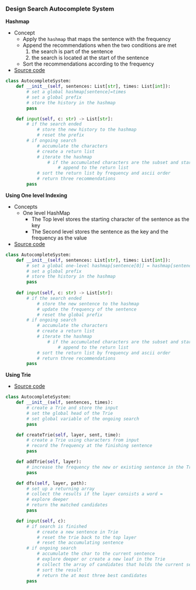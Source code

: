 ### Design Search Autocomplete System
**Hashmap**
- Concept
    - Apply the `hashmap` that maps the sentence with the frequency 
    - Append the recommendations when the two conditions are met 
        1. the search is part of the sentence 
        1. the search is located at the start of the sentence
    - Sort the recommendations according to the frequency 
- [Source code](source/Hashmap.py)
```python
class AutocompleteSystem:
    def __init__(self, sentences: List[str], times: List[int]):
        # set a global hashmap[sentence]=times
        # set a global prefix
        # store the history in the hashmap
        pass

    def input(self, c: str) -> List[str]:
        # if the search ended
            # store the new history to the hashmap
            # reset the prefix
        # if ongoing search
            # accumulate the characters
            # create a return list
            # iterate the hashmap
                # if the accumulated characters are the subset and starts at the beginning of the keys
                    # append to the return list
            # sort the return list by frequency and ascii order
            # return three recommendations
        pass 
```

**Using One level Indexing**
- Concepts
    - One level HashMap
        - The Top level stores the starting character of the sentence as the key
        - The Second level stores the sentence as the key and the frequency as the value
- [Source code](source/OneLevel.py)
```python
class AutocompleteSystem:
    def __init__(self, sentences: List[str], times: List[int]):
        # set a global one-level hashmap[sentence[0]] = hashmap[sentence[:]] = int
        # set a global prefix
        # store the history in the hashmap
        pass
            
    def input(self, c: str) -> List[str]:
        # if the search ended
            # store the new sentence to the hashmap 
            # update the frequency of the sentence 
            # reset the global prefix 
        # if ongoing search
            # accumulate the characters
            # create a return list
            # iterate the hashmap
                # if the accumulated characters are the subset and starts at the beginning of the keys
                    # append to the return list
            # sort the return list by frequency and ascii order
            # return three recommendations
        pass
```

**Using Trie**
- [Source code](source/Trie.py)
```python
class AutocompleteSystem:
    def __init__(self, sentences, times):
        # create a Trie and store the input
        # set the global head of the Trie
        # set global variable of the ongoing search
        pass

    def createTrie(self, layer, sent, time):
        # create a Trie using characters from input
        # record the frequency at the finishing sentence
        pass

    def addTrie(self, layer):
        # increase the frequency the new or existing sentence in the Trie
        pass

    def dfs(self, layer, path):
        # set up a returning array 
        # collect the results if the layer consists a word =
        # explore deeper 
        # return the matched candidates
        pass

    def input(self, c):
        # if search is finished
            # create a new sentence in Trie 
            # reset the trie back to the top layer 
            # reset the accumulating sentence
        # if ongoing search
            # accumulate the char to the current sentence
            # explore deeper or create a new leaf in the Trie
            # collect the array of candidates that holds the current sentence as a first subset
            # sort the result 
            # return the at most three best candidates
        pass
```
